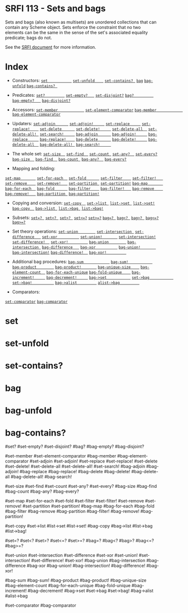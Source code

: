 # SRFI 113 - Sets and bags

Sets and bags (also known as multisets) are unordered collections that can contain any Scheme object. Sets enforce the constraint that no two elements can be the same in the sense of the set's associated equality predicate; bags do not.

See the [SRFI document](http://srfi.schemers.org/srfi-113/srfi-113.html) for more information.

# Index

- Constructors:
[`set           `](#set)
[`set-unfold    `](#set-unfold)
[`set-contains? `](#set-contains) 
[`bag`](#bag)
[`bag-unfold`](#bag-unfold)
[`bag-contains? `](#bag-contains)

- Predicates:
[`set?         `](#set-1)
[`set-empty?   `](#set-empty) 
[`set-disjoint?`](#set-disjoint)
[`bag?         `](#bag-1)
[`bag-empty?   `](#bag-empty)
[`bag-disjoint?`](#bag-disjoint)

- Accessors:
[`set-member            `](#set-member)
[`set-element-comparator`](#set-element-comparator)
[`bag-member            `](#bag-member)
[`bag-element-comparator`](#bag-element-comparator)

- Updaters:
[`set-adjoin      `](#set-adjoin)
[`set-adjoin!     `](#set-adjoin-1)
[`set-replace     `](#set-replace)
[`set-replace!    `](#set-replace-1)
[`set-delete      `](#set-delete)
[`set-delete!     `](#set-delete-1)
[`set-delete-all  `](#set-delete-all)
[`set-delete-all! `](#set-delete-all-1)
[`set-search!     `](#set-search)
[`bag-adjoin      `](#bag-adjoin)
[`bag-adjoin!     `](#bag-adjoin-1)
[`bag-replace     `](#bag-replace)
[`bag-replace!    `](#bag-replace-1)
[`bag-delete      `](#bag-delete)
[`bag-delete!     `](#bag-delete-1)
[`bag-delete-all  `](#bag-delete-all)
[`bag-delete-all! `](#bag-delete-all-1)
[`bag-search!     `](#bag-search)

- The whole set:
[`set-size  `](#set-size)
[`set-find  `](#set-find)
[`set-count `](#set-count)
[`set-any?  `](#set-any)
[`set-every?`](#set-every)
[`bag-size  `](#bag-size)
[`bag-find  `](#bag-find)
[`bag-count `](#bag-count)
[`bag-any?  `](#bag-any)
[`bag-every?`](#bag-every)

- Mapping and folding:

[`set-map       `](#set-map)
[`set-for-each  `](#set-for-each)
[`set-fold      `](#set-fold)
[`set-filter    `](#set-filter)
[`set-filter!   `](#set-filter-1)
[`set-remove    `](#set-remove)
[`set-remove!   `](#set-remove-1)
[`set-partition `](#set-partition)
[`set-partition!`](#set-partition-1)
[`bag-map       `](#bag-map)
[`bag-for-each  `](#bag-for-each)
[`bag-fold      `](#bag-fold)
[`bag-filter    `](#bag-filter)
[`bag-filter!   `](#bag-filter-1)
[`bag-remove    `](#bag-remove)
[`bag-remove!   `](#bag-remove-1)
[`bag-partition `](#bag-partition)
[`bag-partition!`](#bag-partition-)

- Copying and conversion:
[`set-copy  `](#set-copy)
[`set->list `](#set-list)
[`list->set `](#list-set)
[`list->set!`](#list-set-1)
[`bag-copy  `](#bag-copy)
[`bag->list `](#bag-list)
[`list->bag `](#list-bag)
[`list->bag!`](#list-bag-1)

- Subsets: 
[`set=? `](#set-2)
[`set<? `](#set-3)
[`set>? `](#set-4)
[`set<=?`](#set-5)
[`set>=?`](#set-6)
[`bag=? `](#bag-2)
[`bag<? `](#bag-3)
[`bag>? `](#bag-4)
[`bag<=?`](#bag-5)
[`bag>=?`](#bag-6)

- Set theory operations:
[`set-union        `](#set-union)
[`set-intersection `](#set-intersection)
[`set-difference   `](#set-difference)
[`set-xor          `](#set-xor)
[`set-union!       `](#set-union-1)
[`set-intersection!`](#set-intersection-1)
[`set-difference!  `](#set-difference-1)
[`set-xor!         `](#set-xor-1)
[`bag-union        `](#bag-union)
[`bag-intersection `](#bag-intersection)
[`bag-difference   `](#bag-difference)
[`bag-xor          `](#bag-xor)
[`bag-union!       `](#bag-union-1)
[`bag-intersection!`](#bag-intersection-1)
[`bag-difference!  `](#bag-difference-1)
[`bag-xor!         `](#bag-xor-1)

- Additional bag procedures:
[`bag-sum            `](#bag-sum)
[`bag-sum!           `](#bag-sum-1)
[`bag-product        `](#bag-product)
[`bag-product!       `](#bag-product-1)
[`bag-unique-size    `](#bag-unique-size)
[`bag-element-count  `](#bag-element-count)
[`bag-for-each-unique`](#bag-for-each-unique)
[`bag-fold-unique    `](#bag-fold-unique)
[`bag-increment!     `](#bag-increment)
[`bag-decrement!     `](#bag-decrement)
[`bag->set           `](#bag-set)
[`set->bag           `](#set-bag)
[`set->bag!          `](#set-bag-1)
[`bag->alist         `](#bag-alist)
[`alist->bag         `](#alist-bag)

- Comparators:

[`set-comparator`](#set-comparator)
[`bag-comparator`](#bag-comparator)


# set 

# set-unfold

# set-contains? 

# bag 

# bag-unfold

# bag-contains? 

#set? 
#set-empty? 
#set-disjoint?
#bag? 
#bag-empty? 
#bag-disjoint?

#set-member 
#set-element-comparator
#bag-member 
#bag-element-comparator
#set-adjoin 
#set-adjoin! 
#set-replace 
#set-replace!
#set-delete 
#set-delete! 
#set-delete-all 
#set-delete-all! 
#set-search!
#bag-adjoin
#bag-adjoin!
#bag-replace
#bag-replace!
#bag-delete
#bag-delete!
#bag-delete-all
#bag-delete-all!
#bag-search!

#set-size
#set-find
#set-count
#set-any?
#set-every?
#bag-size
#bag-find
#bag-count
#bag-any?
#bag-every?

#set-map
#set-for-each
#set-fold
#set-filter
#set-filter!
#set-remove
#set-remove!
#set-partition
#set-partition!
#bag-map
#bag-for-each
#bag-fold
#bag-filter
#bag-remove
#bag-partition
#bag-filter!
#bag-remove!
#bag-partition!

#set-copy
#set->list
#list->set
#list->set!
#bag-copy
#bag->list
#list->bag
#list->bag!

#set=?
#set<?
#set>?
#set<=?
#set>=?
#bag=?
#bag<?
#bag>?
#bag<=?
#bag>=?

#set-union
#set-intersection
#set-difference
#set-xor
#set-union!
#set-intersection!
#set-difference!
#set-xor!
#bag-union
#bag-intersection
#bag-difference
#bag-xor
#bag-union!
#bag-intersection!
#bag-difference!
#bag-xor!

#bag-sum
#bag-sum!
#bag-product
#bag-product!
#bag-unique-size
#bag-element-count
#bag-for-each-unique
#bag-fold-unique
#bag-increment!
#bag-decrement!
#bag->set
#set->bag
#set->bag!
#bag->alist
#alist->bag

#set-comparator
#bag-comparator
